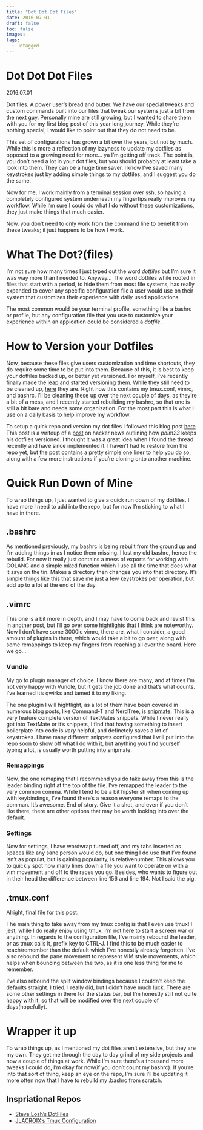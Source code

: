 ```yaml
---
title: "Dot Dot Dot Files"
date: 2016-07-01
draft: false
toc: false
images:
tags:
  - untagged
---
```

# Dot Dot Dot Files

 2016.07.01


Dot files. A power user’s bread and butter. We have our special tweaks and custom commands built into our files that tweak our systems just a bit from the next guy. Personally mine are still growing, but I wanted to share them with you for my first blog post of this year long journey. While they’re nothing special, I would like to point out that they do not need to be.


This set of configurations has grown a bit over the years, but not by much. While this is more a reflection of my lazyness to update my dotfiles as opposed to a growing need for more… ya I’m getting off track. The point is, you don’t need a lot in your dot files, but you should probably at least take a look into them. They can be a huge time saver. I know I’ve saved many keystrokes just by adding simple things to my dotfiles, and I suggest you do the same.


Now for me, I work mainly from a terminal session over ssh, so having a completely configured system underneath my fingertips really improves my workflow. While I’m sure I could do what I do without these customizations, they just make things that much easier.


Now, you don’t need to only work from the command line to benefit from these tweaks; it just happens to be how I work.


# What The Dot?(files)


I’m not sure how many times I just typed out the word *dotfiles* but I’m sure it was way more than I needed to. Anyway… The word dotfiles while rooted in files that start with a period, to hide them from most file systems, has really expanded to cover any specific configuration file a user would use on their system that customizes their experience with daily used applications.


The most common would be your terminal profile, something like a bashrc or profile, but any configuration file that you use to customize your experience within an appication could be considered a *dotfile*.


# How to Version your Dotfiles


Now, because these files give users customization and time shortcuts, they do require some time to be put into them. Because of this, it is best to keep your dotfiles backed up, or better yet versioned. For myself, I’ve recently finally made the leap and started versioning them. While they still need to be cleaned up, [here](https://github.com/HacDan/DotFiles) they are. Right now this contains my tmux.conf, vimrc, and bashrc. I’ll be cleaning these up over the next couple of days, as they’re a bit of a mess, and I recently started rebuilding my bashrc, so that one is still a bit bare and needs some organization. For the most part this is what I use on a daily basis to help improve my workflow.


To setup a quick repo and version my dot files I followed this blog post [here](https://developer.atlassian.com/blog/2016/02/best-way-to-store-dotfiles-git-bare-repo/) This post is a writeup of a [post](https://news.ycombinator.com/item?id=11070797) on hacker news outlining how *polm23* keeps his dotfiles versioned. I thought it was a great idea when I found the thread recently and have since implemented it. I haven’t had to restore from the repo yet, but the post contains a pretty simple one liner to help you do so, along with a few more instructions if you’re cloning onto another machine.


# Quick Run Down of Mine


To wrap things up, I just wanted to give a quick run down of my dotfiles. I have more I need to add into the repo, but for now I’m sticking to what I have in there.


## .bashrc


As mentioned previously, my bashrc is being rebuilt from the ground up and I’m adding things in as I notice them missing. I lost my old bashrc, hence the rebuild. For now it really just contains a mess of exports for working with GOLANG and a simple mkcd function which I use all the time that does what it says on the tin. Makes a directory then changes you into that directory. It’s simple things like this that save me just a few keystrokes per operation, but add up to a lot at the end of the day.


## .vimrc


This one is a bit more in depth, and I may have to come back and revist this in another post, but I’ll go over some hightlights that I think are noteworthy. Now I don’t have some 3000lc vimrc, there are, what I consider, a good amount of plugins in there, which would take a bit to go over, along with some remappings to keep my fingers from reaching all over the board. Here we go…


### Vundle


My go to plugin manager of choice. I know there are many, and at times I’m not very happy with Vundle, but it gets the job done and that’s what counts. I’ve learned it’s qwirks and tamed it to my liking.


The one plugin I will hightlight, as a lot of them have been covered in numerous blog posts, like Command-T and NerdTree, is [snipmate](https://github.com/garbas/vim-snipmate). This is a very feature complete version of TextMates snippets. While I never really got into TextMate or it’s snippets, I find that having something to insert boilerplate into code is *very* helpful, and definetely saves a lot of keystrokes. I have many different snippets configured that I will put into the repo soon to show off what I do with it, but anything you find yourself typing a lot, is usually worth putting into snipmate.


### Remappings


Now, the one remaping that I recommend you do take away from this is the leader binding right at the top of the file. I’ve remapped the leader to the very common comma. While I tend to be a bit hipsterish when coming up with keybindings, I’ve found there’s a reason everyone remaps to the comman. It’s awesome. End of story. Give it a shot, and even if you don’t like there, there are other options that may be worth looking into over the default.


### Settings


Now for settings, I have wordwrap turned off, and my tabs inserted as spaces like any sane person would do, but one thing I do use that I’ve found isn’t as populat, but is gaining popularity, is relativenumber. This allows you to quickly spot how many lines down a file you want to operate on with a vim movement and off to the races you go. Besides, who wants to figure out in their head the difference between line 156 and line 194. Not I said the pig.


## .tmux.conf


Alright, final file for this post.


The main thing to take away from my tmux config is that I even use tmux! I jest, while I do really enjoy using tmux, I’m not here to start a screen war or anything. In regards to the configuration file, I’ve mainly rebound the leader, or as tmux calls it, prefix key to CTRL-J. I find this to be much easier to reach/remember than the default which I’ve honestly already forgotten. I’ve also rebound the pane movement to represent VIM style movements, which helps when bouncing between the two, as it is one less thing for me to remember.


I’ve also rebound the split window bindings because I couldn’t keep the defaults straight. I tried, I really did, but I didn’t have much luck. There are some other settings in there for the status bar, but I’m honestly still not quite happy with it, so that will be modified over the next couple of days(hopefully).


# Wrapper it up


To wrap things up, as I mentioned my dot files aren’t extensive, but they are my own. They get me through the day to day grind of my side projects and now a couple of things at work. While I’m sure there’s a thousand more tweaks I could do, I’m okay for now(if you don’t count my bashrc). If you’re into that sort of thing, keep an eye on the repo, I’m sure I’ll be updating it more often now that I have to rebuild my .bashrc from scratch.


## Inspriational Repos


* [Steve Losh’s DotFiles](https://bitbucket.org/sjl/dotfiles/src)
* [JLACROIX’s Tmux Configuration](http://pastebin.com/4ZCTcf7m)
